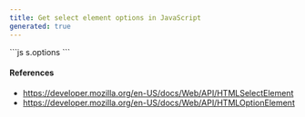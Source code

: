 ```yaml
---
title: Get select element options in JavaScript
generated: true
---
```


<div markdown="1" class="ans">
```js
s.options
```
</div>

#### References

- https://developer.mozilla.org/en-US/docs/Web/API/HTMLSelectElement
- https://developer.mozilla.org/en-US/docs/Web/API/HTMLOptionElement
